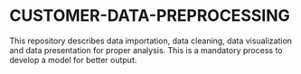 # CUSTOMER-DATA-PREPROCESSING
This repository describes data importation, data cleaning,  data visualization and data presentation for proper analysis. This is a mandatory process to develop a model for better output.
